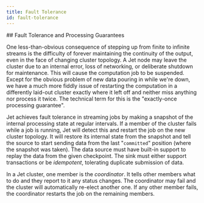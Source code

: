 ```yaml
---
title: Fault Tolerance
id: fault-tolerance
---
```


## Fault Tolerance and Processing Guarantees

One less-than-obvious consequence of stepping up from finite to infinite
streams is the difficulty of forever maintaining the continuity of the
output, even in the face of changing cluster topology. A Jet node may
leave the cluster due to an internal error, loss of networking, or
deliberate shutdown for maintenance. This will cause the computation job
to be suspended. Except for the obvious problem of new data pouring in
while we're down, we have a much more fiddly issue of restarting the
computation in a differently laid-out cluster exactly where it left off
and neither miss anything nor process it twice. The technical term for
this is the "exactly-once processing guarantee".

Jet achieves fault tolerance in streaming jobs by making a snapshot of
the internal processing state at regular intervals. If a member of the
cluster fails while a job is running, Jet will detect this and restart
the job on the new cluster topology. It will restore its internal state
from the snapshot and tell the source to start sending data from the
last "`committed`" position (where the snapshot was taken). The data
source must have built-in support to replay the data from the given
checkpoint. The sink must either support transactions or be
_idempotent_, tolerating duplicate submission of data.

In a Jet cluster, one member is the _coordinator_. It tells other
members what to do and they report to it any status changes. The
coordinator may fail and the cluster will automatically re-elect another
one. If any other member fails, the coordinator restarts the job on the
remaining members.